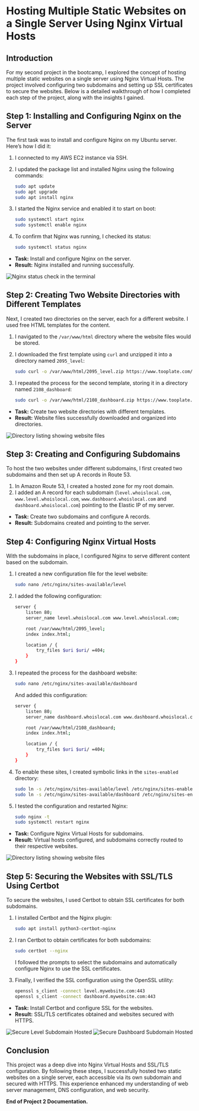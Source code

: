 # Hosting Multiple Static Websites on a Single Server Using Nginx Virtual Hosts

## Introduction

For my second project in the bootcamp, I explored the concept of hosting multiple static websites on a single server using Nginx Virtual Hosts. The project involved configuring two subdomains and setting up SSL certificates to secure the websites.
Below is a detailed walkthrough of how I completed each step of the project, along with the insights I gained.

## Step 1: Installing and Configuring Nginx on the Server

The first task was to install and configure Nginx on my Ubuntu server. Here’s how I did it:

1. I connected to my AWS EC2 instance via SSH.
2. I updated the package list and installed Nginx using the following commands:

    ```bash
    sudo apt update
    sudo apt upgrade
    sudo apt install nginx
    ```

3. I started the Nginx service and enabled it to start on boot:

    ```bash
    sudo systemctl start nginx
    sudo systemctl enable nginx
    ```

4. To confirm that Nginx was running, I checked its status:

    ```bash
    sudo systemctl status nginx
    ```

- **Task:** Install and configure Nginx on the server.
- **Result:** Nginx installed and running successfully.

![Nginx status check in the terminal](../img/project2/1.png)

## Step 2: Creating Two Website Directories with Different Templates

Next, I created two directories on the server, each for a different website. I used free HTML templates for the content.

1. I navigated to the `/var/www/html` directory where the website files would be stored.

2. I downloaded the first template using `curl` and unzipped it into a directory named `2095_level`:

    ```bash
    sudo curl -o /var/www/html/2095_level.zip https://www.tooplate.com/zip-templates/2095_level.zip && sudo unzip -d /var/www/html/ /var/www/html/2095_level.zip && sudo rm -f /var/www/html/2095_level.zip
    ```

3. I repeated the process for the second template, storing it in a directory named `2108_dashboard`:

    ```bash
    sudo curl -o /var/www/html/2108_dashboard.zip https://www.tooplate.com/zip-templates/2108_dashboard.zip && sudo unzip -d /var/www/html/ /var/www/html/2108_dashboard.zip && sudo rm -f /var/www/html/2108_dashboard.zip
    ```

- **Task:** Create two website directories with different templates.
- **Result:** Website files successfully downloaded and organized into directories.

![Directory listing showing website files](../img/project2/2.png)

## Step 3: Creating and Configuring Subdomains

To host the two websites under different subdomains, I first created two subdomains and then set up A records in Route 53.

1. In Amazon Route 53, I created a hosted zone for my root domain.
2. I added an A record for each subdomain (`level.whoislocal.com`, `www.level.whoislocal.com`, `www.dashboard.whoislocal.com` and `dashboard.whoislocal.com`) pointing to the Elastic IP of my server.

- **Task:** Create two subdomains and configure A records.
- **Result:** Subdomains created and pointing to the server.

## Step 4: Configuring Nginx Virtual Hosts

With the subdomains in place, I configured Nginx to serve different content based on the subdomain.

1. I created a new configuration file for the level website:

    ```bash
    sudo nano /etc/nginx/sites-available/level
    ```

2. I added the following configuration:

    ```bash
    server {
        listen 80;
        server_name level.whoislocal.com www.level.whoislocal.com;

        root /var/www/html/2095_level;
        index index.html;

        location / {
            try_files $uri $uri/ =404;
        }
    }
    ```

3. I repeated the process for the dashboard website:

    ```bash
    sudo nano /etc/nginx/sites-available/dashboard
    ```

   And added this configuration:

    ```bash
    server {
        listen 80;
        server_name dashboard.whoislocal.com www.dashboard.whoislocal.com;

        root /var/www/html/2108_dashboard;
        index index.html;

        location / {
            try_files $uri $uri/ =404;
        }
    }
    ```

4. To enable these sites, I created symbolic links in the `sites-enabled` directory:

    ```bash
    sudo ln -s /etc/nginx/sites-available/level /etc/nginx/sites-enabled/
    sudo ln -s /etc/nginx/sites-available/dashboard /etc/nginx/sites-enabled/
    ```

5. I tested the configuration and restarted Nginx:

    ```bash
    sudo nginx -t
    sudo systemctl restart nginx
    ```

- **Task:** Configure Nginx Virtual Hosts for subdomains.
- **Result:** Virtual hosts configured, and subdomains correctly routed to their respective websites.

![Directory listing showing website files](../img/project2/4.png)

## Step 5: Securing the Websites with SSL/TLS Using Certbot

To secure the websites, I used Certbot to obtain SSL certificates for both subdomains.

1. I installed Certbot and the Nginx plugin:

    ```bash
    sudo apt install python3-certbot-nginx
    ```

2. I ran Certbot to obtain certificates for both subdomains:

    ```bash
    sudo certbot --nginx
    ```

   I followed the prompts to select the subdomains and automatically configure Nginx to use the SSL certificates.

3. Finally, I verified the SSL configuration using the OpenSSL utility:

    ```bash
    openssl s_client -connect level.mywebsite.com:443
    openssl s_client -connect dashboard.mywebsite.com:443
    ```

- **Task:** Install Certbot and configure SSL for the websites.
- **Result:** SSL/TLS certificates obtained and websites secured with HTTPS.

![Secure Level Subdomain Hosted](../img/project2/5a.png)
![Secure Dashboard Subdomain Hosted](../img/project2/5b.png)

## Conclusion

This project was a deep dive into Nginx Virtual Hosts and SSL/TLS configuration. By following these steps, I successfully hosted two static websites on a single server, each accessible via its own subdomain and secured with HTTPS. This experience enhanced my understanding of web server management, DNS configuration, and web security.

**End of Project 2 Documentation.**
